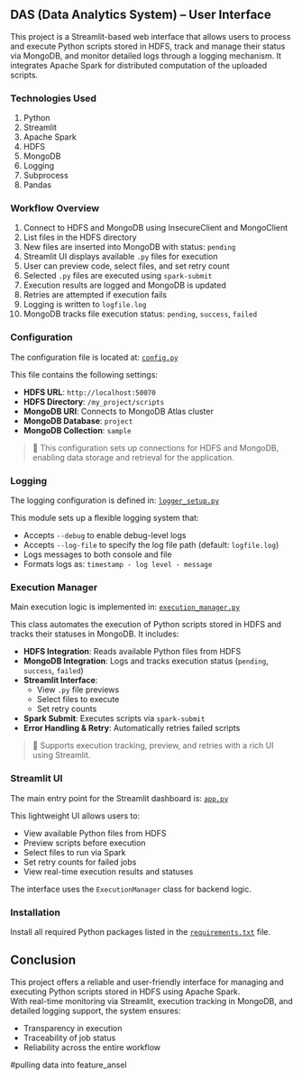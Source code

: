 ## DAS (Data Analytics System) – User Interface

This project is a Streamlit-based web interface that allows users to process and execute Python scripts stored in HDFS, track and manage their status via MongoDB, and monitor detailed logs through a logging mechanism. It integrates Apache Spark for distributed computation of the uploaded scripts.

### Technologies Used

1. Python  
2. Streamlit  
3. Apache Spark  
4. HDFS  
5. MongoDB  
6. Logging  
7. Subprocess  
8. Pandas  

### Workflow Overview

1. Connect to HDFS and MongoDB using InsecureClient and MongoClient  
2. List files in the HDFS directory  
3. New files are inserted into MongoDB with status: `pending`  
4. Streamlit UI displays available `.py` files for execution  
5. User can preview code, select files, and set retry count  
6. Selected `.py` files are executed using `spark-submit`  
7. Execution results are logged and MongoDB is updated  
8. Retries are attempted if execution fails  
9. Logging is written to `logfile.log`  
10. MongoDB tracks file execution status: `pending`, `success`, `failed`  

### Configuration

The configuration file is located at: [`config.py`](config.py)

This file contains the following settings:

- **HDFS URL**: `http://localhost:50070`  
- **HDFS Directory**: `/my_project/scripts`  
- **MongoDB URI**: Connects to MongoDB Atlas cluster  
- **MongoDB Database**: `project`  
- **MongoDB Collection**: `sample`

> 📌 This configuration sets up connections for HDFS and MongoDB, enabling data storage and retrieval for the application.

### Logging

The logging configuration is defined in: [`logger_setup.py`](logger_setup.py)

This module sets up a flexible logging system that:

- Accepts `--debug` to enable debug-level logs  
- Accepts `--log-file` to specify the log file path (default: `logfile.log`)  
- Logs messages to both console and file  
- Formats logs as: `timestamp - log level - message`  

### Execution Manager

Main execution logic is implemented in: [`execution_manager.py`](execution_manager.py)

This class automates the execution of Python scripts stored in HDFS and tracks their statuses in MongoDB. It includes:

- **HDFS Integration**: Reads available Python files from HDFS  
- **MongoDB Integration**: Logs and tracks execution status (`pending`, `success`, `failed`)  
- **Streamlit Interface**:
  - View `.py` file previews  
  - Select files to execute  
  - Set retry counts  
- **Spark Submit**: Executes scripts via `spark-submit`  
- **Error Handling & Retry**: Automatically retries failed scripts  

> 📌 Supports execution tracking, preview, and retries with a rich UI using Streamlit.

### Streamlit UI

The main entry point for the Streamlit dashboard is: [`app.py`](app.py)

This lightweight UI allows users to:

- View available Python files from HDFS  
- Preview scripts before execution  
- Select files to run via Spark  
- Set retry counts for failed jobs  
- View real-time execution results and statuses  

The interface uses the `ExecutionManager` class for backend logic.

### Installation

Install all required Python packages listed in the [`requirements.txt`](requirements.txt) file.


## Conclusion

This project offers a reliable and user-friendly interface for managing and executing Python scripts stored in HDFS using Apache Spark.  
With real-time monitoring via Streamlit, execution tracking in MongoDB, and detailed logging support, the system ensures:

- Transparency in execution  
- Traceability of job status  
- Reliability across the entire workflow

#pulling data into feature_ansel
